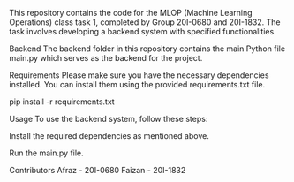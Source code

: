 This repository contains the code for the MLOP (Machine Learning Operations) class task 1, completed by Group 20I-0680 and 20I-1832. The task involves developing a backend system with specified functionalities.

Backend
The backend folder in this repository contains the main Python file main.py which serves as the backend for the project.

Requirements
Please make sure you have the necessary dependencies installed. You can install them using the provided requirements.txt file.

pip install -r requirements.txt

Usage
To use the backend system, follow these steps:

Install the required dependencies as mentioned above.

Run the main.py file.

Contributors
Afraz - 20I-0680
Faizan - 20I-1832
